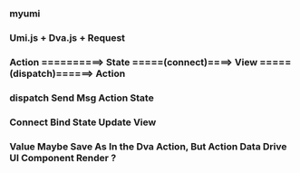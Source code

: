 ### myumi

### Umi.js + Dva.js + Request

### Action ==========> State =====(connect)====> View =====(dispatch)======> Action

### dispatch  Send Msg   Action State

### Connect Bind State  Update View

### Value Maybe Save As In the Dva Action, But Action Data Drive UI Component Render ?
